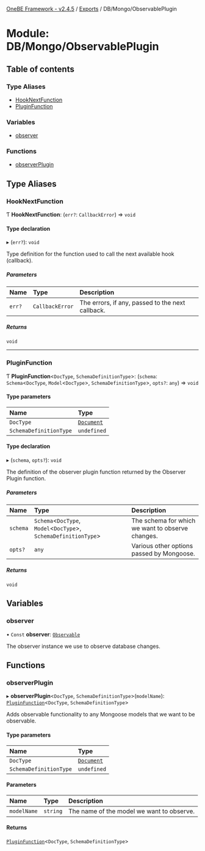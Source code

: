 [OneBE Framework - v2.4.5](../README.md) / [Exports](../modules.md) / DB/Mongo/ObservablePlugin

# Module: DB/Mongo/ObservablePlugin

## Table of contents

### Type Aliases

- [HookNextFunction](DB_Mongo_ObservablePlugin.md#hooknextfunction)
- [PluginFunction](DB_Mongo_ObservablePlugin.md#pluginfunction)

### Variables

- [observer](DB_Mongo_ObservablePlugin.md#observer)

### Functions

- [observerPlugin](DB_Mongo_ObservablePlugin.md#observerplugin)

## Type Aliases

### HookNextFunction

Ƭ **HookNextFunction**: (`err?`: `CallbackError`) => `void`

#### Type declaration

▸ (`err?`): `void`

Type definition for the function used to call the next available hook (callback).

##### Parameters

| Name | Type | Description |
| :------ | :------ | :------ |
| `err?` | `CallbackError` | The errors, if any, passed to the next callback. |

##### Returns

`void`

___

### PluginFunction

Ƭ **PluginFunction**<`DocType`, `SchemaDefinitionType`\>: (`schema`: `Schema`<`DocType`, `Model`<`DocType`\>, `SchemaDefinitionType`\>, `opts?`: `any`) => `void`

#### Type parameters

| Name | Type |
| :------ | :------ |
| `DocType` | [`Document`]( https://developer.mozilla.org/en-US/docs/Web/API/Document ) |
| `SchemaDefinitionType` | `undefined` |

#### Type declaration

▸ (`schema`, `opts?`): `void`

The definition of the observer plugin function returned by the Observer Plugin function.

##### Parameters

| Name | Type | Description |
| :------ | :------ | :------ |
| `schema` | `Schema`<`DocType`, `Model`<`DocType`\>, `SchemaDefinitionType`\> | The schema for which we want to observe changes. |
| `opts?` | `any` | Various other options passed by Mongoose. |

##### Returns

`void`

## Variables

### observer

• `Const` **observer**: [`Observable`](../classes/DB_Mongo_Observable.Observable.md)

The observer instance we use to observe database changes.

## Functions

### observerPlugin

▸ **observerPlugin**<`DocType`, `SchemaDefinitionType`\>(`modelName`): [`PluginFunction`](DB_Mongo_ObservablePlugin.md#pluginfunction)<`DocType`, `SchemaDefinitionType`\>

Adds observable functionality to any Mongoose models that we want to be
observable.

#### Type parameters

| Name | Type |
| :------ | :------ |
| `DocType` | [`Document`]( https://developer.mozilla.org/en-US/docs/Web/API/Document ) |
| `SchemaDefinitionType` | `undefined` |

#### Parameters

| Name | Type | Description |
| :------ | :------ | :------ |
| `modelName` | `string` | The name of the model we want to observe. |

#### Returns

[`PluginFunction`](DB_Mongo_ObservablePlugin.md#pluginfunction)<`DocType`, `SchemaDefinitionType`\>
